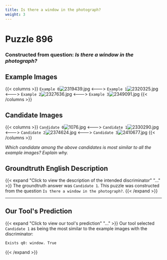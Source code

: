 ```yaml
---
title: Is there a window in the photograph?
weight: 3
---
```


# Puzzle 896
### Constructed from question: _Is there a window in the photograph?_


## Example Images
{{< columns >}}
`Example 0`![2319439.jpg](/gqa_images/2319439.jpg)
<--->
`Example 1`![2320325.jpg](/gqa_images/2320325.jpg)
<--->
`Example 2`![2327636.jpg](/gqa_images/2327636.jpg)
<--->
`Example 3`![2349091.jpg](/gqa_images/2349091.jpg)
{{< /columns >}}

## Candidate Images
{{< columns >}}
`Candidate 0`![1076.jpg](/gqa_images/1076.jpg)
<--->
`Candidate 1`![2330290.jpg](/gqa_images/2330290.jpg)
<--->
`Candidate 2`![2374624.jpg](/gqa_images/2374624.jpg)
<--->
`Candidate 3`![2410677.jpg](/gqa_images/2410677.jpg)
{{< /columns >}}

*Which candidate among the above candidates is most similar to all the example images? Explain why.*

## Groundtruth English Description

{{< expand "Click to view the description of the intended discriminator" "..." >}}
The groundtruth answer was `Candidate 1`. This puzzle was constructed from the question `Is there a window in the photograph?`.
{{< /expand >}}

---

## Our Tool's Prediction

{{< expand "Click to view our tool's prediction" "..." >}}
Our tool selected `Candidate 1` as being the most similar to the example images with the discriminator:
```plaintext
Exists q0: window. True
```
{{< /expand >}}

